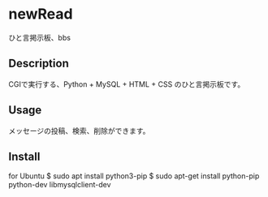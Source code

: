 
# newRead

ひと言掲示板、bbs

## Description
CGIで実行する、Python + MySQL + HTML + CSS のひと言掲示板です。

## Usage
メッセージの投稿、検索、削除ができます。

## Install
for Ubuntu
$ sudo apt install python3-pip
$ sudo apt-get install python-pip python-dev libmysqlclient-dev
